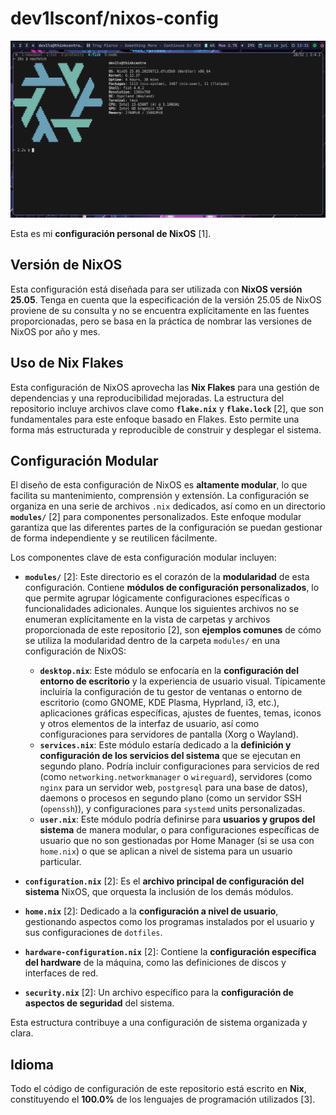 # dev1lsconf/nixos-config

![My NixOS Configuration Hyprland + NixOS](mynixos.png "Hyprland + NixOS")

Esta es mi **configuración personal de NixOS** [1].

## Versión de NixOS

Esta configuración está diseñada para ser utilizada con **NixOS versión 25.05**. Tenga en cuenta que la especificación de la versión 25.05 de NixOS proviene de su consulta y no se encuentra explícitamente en las fuentes proporcionadas, pero se basa en la práctica de nombrar las versiones de NixOS por año y mes.

## Uso de Nix Flakes

Esta configuración de NixOS aprovecha las **Nix Flakes** para una gestión de dependencias y una reproducibilidad mejoradas. La estructura del repositorio incluye archivos clave como **`flake.nix`** y **`flake.lock`** [2], que son fundamentales para este enfoque basado en Flakes. Esto permite una forma más estructurada y reproducible de construir y desplegar el sistema.

## Configuración Modular

El diseño de esta configuración de NixOS es **altamente modular**, lo que facilita su mantenimiento, comprensión y extensión. La configuración se organiza en una serie de archivos `.nix` dedicados, así como en un directorio **`modules/`** [2] para componentes personalizados. Este enfoque modular garantiza que las diferentes partes de la configuración se puedan gestionar de forma independiente y se reutilicen fácilmente.

Los componentes clave de esta configuración modular incluyen:

*   **`modules/`** [2]: Este directorio es el corazón de la **modularidad** de esta configuración. Contiene **módulos de configuración personalizados**, lo que permite agrupar lógicamente configuraciones específicas o funcionalidades adicionales. Aunque los siguientes archivos no se enumeran explícitamente en la vista de carpetas y archivos proporcionada de este repositorio [2], son **ejemplos comunes** de cómo se utiliza la modularidad dentro de la carpeta `modules/` en una configuración de NixOS:
    *   **`desktop.nix`**: Este módulo se enfocaría en la **configuración del entorno de escritorio** y la experiencia de usuario visual. Típicamente incluiría la configuración de tu gestor de ventanas o entorno de escritorio (como GNOME, KDE Plasma, Hyprland, i3, etc.), aplicaciones gráficas específicas, ajustes de fuentes, temas, iconos y otros elementos de la interfaz de usuario, así como configuraciones para servidores de pantalla (Xorg o Wayland).
    *   **`services.nix`**: Este módulo estaría dedicado a la **definición y configuración de los servicios del sistema** que se ejecutan en segundo plano. Podría incluir configuraciones para servicios de red (como `networking.networkmanager` o `wireguard`), servidores (como `nginx` para un servidor web, `postgresql` para una base de datos), daemons o procesos en segundo plano (como un servidor SSH (`openssh`)), y configuraciones para `systemd` units personalizadas.
    *   **`user.nix`**: Este módulo podría definirse para **usuarios y grupos del sistema** de manera modular, o para configuraciones específicas de usuario que no son gestionadas por Home Manager (si se usa con `home.nix`) o que se aplican a nivel de sistema para un usuario particular.

*   **`configuration.nix`** [2]: Es el **archivo principal de configuración del sistema** NixOS, que orquesta la inclusión de los demás módulos.

*   **`home.nix`** [2]: Dedicado a la **configuración a nivel de usuario**, gestionando aspectos como los programas instalados por el usuario y sus configuraciones de `dotfiles`.

*   **`hardware-configuration.nix`** [2]: Contiene la **configuración específica del hardware** de la máquina, como las definiciones de discos y interfaces de red.

*   **`security.nix`** [2]: Un archivo específico para la **configuración de aspectos de seguridad** del sistema.

Esta estructura contribuye a una configuración de sistema organizada y clara.

## Idioma

Todo el código de configuración de este repositorio está escrito en **Nix**, constituyendo el **100.0%** de los lenguajes de programación utilizados [3].
